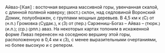 ---
---

Айваз-⟦Кая⟧
: восточная вершина массивной горы, увенчанная скалой, с длинной поляной наверху; ⦅вост.⦆ склон, над седловиной Воронский Домик, полуобнажен, с группами мощных деревьев. В 4,5 км к ⦅С⦆ от ⦅н.п.⦆ Громовка ⦅Судак.⦆, к ⦅З⦆ от ⦅пер.⦆ Сарэениш-Богаз – Айваз – ⦅тюрк.⦆ ⦅и.л.⦆; ⦅ср.⦆ ⦅рпл.⦆ аваз. На некоторых картах топоним в искаженной форме Ливаз перенесен на соседнюю вершину этой горы, расположенную в 0,4 км к ⦅З⦆, с менее выразительными очертаниями, но более высокую и с репером.
